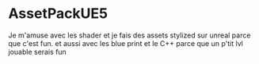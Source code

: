 # AssetPackUE5

 Je m'amuse avec les shader et je fais des assets stylized sur unreal parce que c'est fun.
 et aussi avec les blue print et le C++ parce que un p'tit lvl jouable serais fun 
